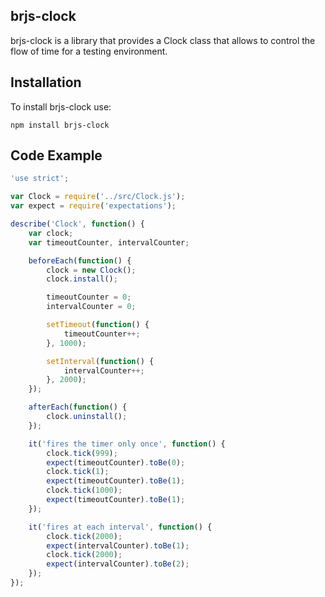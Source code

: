## brjs-clock

brjs-clock is a library that provides a Clock class that allows to control the flow of time for a testing environment.

## Installation

To install brjs-clock use:

`npm install brjs-clock`

## Code Example

```javascript
'use strict';

var Clock = require('../src/Clock.js');
var expect = require('expectations');

describe('Clock', function() {
	var clock;
	var timeoutCounter, intervalCounter;

	beforeEach(function() {
		clock = new Clock();
		clock.install();

		timeoutCounter = 0;
		intervalCounter = 0;

		setTimeout(function() {
			timeoutCounter++;
		}, 1000);

		setInterval(function() {
			intervalCounter++;
		}, 2000);
	});

	afterEach(function() {
		clock.uninstall();
	});

	it('fires the timer only once', function() {
		clock.tick(999);
		expect(timeoutCounter).toBe(0);
		clock.tick(1);
		expect(timeoutCounter).toBe(1);
		clock.tick(1000);
		expect(timeoutCounter).toBe(1);
	});

	it('fires at each interval', function() {
		clock.tick(2000);
		expect(intervalCounter).toBe(1);
		clock.tick(2000);
		expect(intervalCounter).toBe(2);
	});
});
```